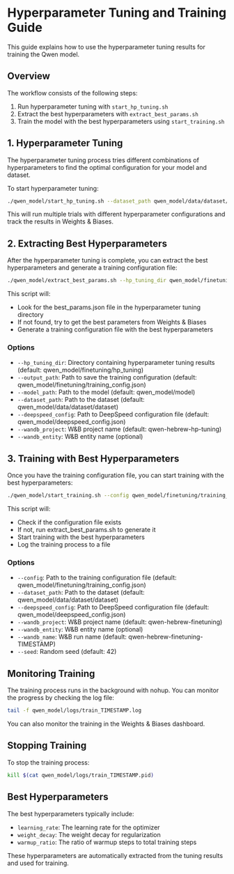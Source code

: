 # Hyperparameter Tuning and Training Guide

This guide explains how to use the hyperparameter tuning results for training the Qwen model.

## Overview

The workflow consists of the following steps:

1. Run hyperparameter tuning with `start_hp_tuning.sh`
2. Extract the best hyperparameters with `extract_best_params.sh`
3. Train the model with the best hyperparameters using `start_training.sh`

## 1. Hyperparameter Tuning

The hyperparameter tuning process tries different combinations of hyperparameters to find the optimal configuration for your model and dataset.

To start hyperparameter tuning:

```bash
./qwen_model/start_hp_tuning.sh --dataset_path qwen_model/data/dataset/dataset --num_trials 10
```

This will run multiple trials with different hyperparameter configurations and track the results in Weights & Biases.

## 2. Extracting Best Hyperparameters

After the hyperparameter tuning is complete, you can extract the best hyperparameters and generate a training configuration file:

```bash
./qwen_model/extract_best_params.sh --hp_tuning_dir qwen_model/finetuning/hp_tuning --output_path qwen_model/finetuning/training_config.json
```

This script will:
- Look for the best_params.json file in the hyperparameter tuning directory
- If not found, try to get the best parameters from Weights & Biases
- Generate a training configuration file with the best hyperparameters

### Options

- `--hp_tuning_dir`: Directory containing hyperparameter tuning results (default: qwen_model/finetuning/hp_tuning)
- `--output_path`: Path to save the training configuration (default: qwen_model/finetuning/training_config.json)
- `--model_path`: Path to the model (default: qwen_model/model)
- `--dataset_path`: Path to the dataset (default: qwen_model/data/dataset/dataset)
- `--deepspeed_config`: Path to DeepSpeed configuration file (default: qwen_model/deepspeed_config.json)
- `--wandb_project`: W&B project name (default: qwen-hebrew-hp-tuning)
- `--wandb_entity`: W&B entity name (optional)

## 3. Training with Best Hyperparameters

Once you have the training configuration file, you can start training with the best hyperparameters:

```bash
./qwen_model/start_training.sh --config qwen_model/finetuning/training_config.json --dataset_path qwen_model/data/dataset/dataset
```

This script will:
- Check if the configuration file exists
- If not, run extract_best_params.sh to generate it
- Start training with the best hyperparameters
- Log the training process to a file

### Options

- `--config`: Path to the training configuration file (default: qwen_model/finetuning/training_config.json)
- `--dataset_path`: Path to the dataset (default: qwen_model/data/dataset/dataset)
- `--deepspeed_config`: Path to DeepSpeed configuration file (default: qwen_model/deepspeed_config.json)
- `--wandb_project`: W&B project name (default: qwen-hebrew-finetuning)
- `--wandb_entity`: W&B entity name (optional)
- `--wandb_name`: W&B run name (default: qwen-hebrew-finetuning-TIMESTAMP)
- `--seed`: Random seed (default: 42)

## Monitoring Training

The training process runs in the background with nohup. You can monitor the progress by checking the log file:

```bash
tail -f qwen_model/logs/train_TIMESTAMP.log
```

You can also monitor the training in the Weights & Biases dashboard.

## Stopping Training

To stop the training process:

```bash
kill $(cat qwen_model/logs/train_TIMESTAMP.pid)
```

## Best Hyperparameters

The best hyperparameters typically include:

- `learning_rate`: The learning rate for the optimizer
- `weight_decay`: The weight decay for regularization
- `warmup_ratio`: The ratio of warmup steps to total training steps

These hyperparameters are automatically extracted from the tuning results and used for training.